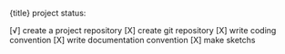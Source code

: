 
{title} project status:

[√] create a project repository
[X] create git repository
[X] write coding convention
[X] write documentation convention
[X] make sketchs
